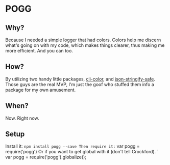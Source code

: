 # POGG

## Why?
Because I needed a simple logger that had colors. Colors help me discern what's going on with my code, which makes things clearer, thus making me more efficient. And you can too.

## How?
By utilizing two handy little packages, [cli-color](https://github.com/medikoo/cli-color), and [json-stringify-safe](https://github.com/isaacs/json-stringify-safe). Those guys are the real MVP, I'm just the goof who stuffed them info a package for my own amusement.

## When?
Now. Right now.

## Setup
Install it:
` npm install pogg --save
Then require it:
` var pogg = require('pogg')
Or if you want to get global with it (don't tell Crockford).
` var pogg = require('pogg').globalize();